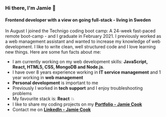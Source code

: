 ### Hi there, I'm Jamie 👋

#### Frontend developer with a view on going full-stack - living in Sweden

In August I joined the Technigo coding boot camp: A 24-week fast-paced remote boot-camp - and I graduate in February 2021. I previously worked as a web management assistant and wanted to increase my knowledge of web development. I like to write clean, well structured code and I love learning new things. Here are some fun facts about me:

* I am currently working on my web development skills: **JavaScript, React, HTML5, CSS, MongoDB and Node.js**.
* I have over 8 years experience working in **IT service management** and 1 year working in **web management** 
* **Personal development** is important to me
* Previously I worked in **tech support** and I enjoy troubleshooting problems
* My favourite stack is: **React** 💥
* I like to share my coding projects on my **[Portfolio - Jamie Cook](https://jamiecook.netlify.app/)**
* Contact me on **[LinkedIn - Jamie Cook](https://www.linkedin.com/in/jamiepcook)**
<!--
**the-j-curl/the-j-curl** is a ✨ _special_ ✨ repository because its `README.md` (this file) appears on your GitHub profile.
-->
